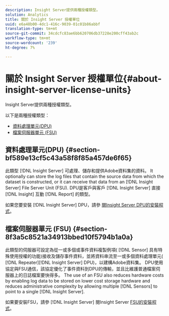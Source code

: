 ```yaml
---
description: Insight Server提供兩種授權類型。
solution: Analytics
title: 關於 Insight Server 授權單位
uuid: e6a48b00-4dc1-416c-9039-01c01b86abbf
translation-type: tm+mt
source-git-commit: 34cdcfc83ae6bb620706db37228e200cff43ab2c
workflow-type: tm+mt
source-wordcount: '239'
ht-degree: 7%

---
```



# 關於 Insight Server 授權單位{#about-insight-server-license-units}

Insight Server提供兩種授權類型。

以下是兩種授權類型：

* [資料處理單元(DPU)](../../../home/c-inst-svr/c-install-ins-svr/c-abt-inst-svr-lic-units.md#section-bf589e13cf5c43a58f8f85a457de6f65)
* [檔案伺服器單元 (FSU)](../../../home/c-inst-svr/c-install-ins-svr/c-abt-inst-svr-lic-units.md#section-8f3a5c8521a34913bbed10f5794b1a0a)

## 資料處理單元(DPU) {#section-bf589e13cf5c43a58f8f85a457de6f65}

此類型 [!DNL Insight Server] 可處理、儲存和提供Adobe資料集的資料。 It optionally can store the log files that contain the source data from which the dataset is constructed, or it can receive that data from an [!DNL Insight Server] File Server Unit (FSU). DPU是客戶與客戶 [!DNL Insight Server] 直接 [!DNL Insight] 互動 [!DNL Report] 的類型。

如果您要安裝 [!DNL Insight Server] DPU，請參 [閱Insight Server DPU的安裝程式](../../../home/c-inst-svr/c-install-ins-svr/t-install-proc-inst-svr-dpu/t-install-proc-inst-svr-dpu.md#task-ce1ac85294604467ab750b24176d25bc)。

## 檔案伺服器單元 (FSU) {#section-8f3a5c8521a34913bbed10f5794b1a0a}

此類型的伺服器可設定為從一或多個或事件資料複製例項( [!DNL Sensor] 具有特殊使用授權的功能)接收及儲存事件資料，並將資料串流至一或多個資料處理單元( [!DNL Repeater][!DNL Insight Server] DPU)，以建構Adobe資料集。 DPU使用協定與FSU通信，該協定優化了事件資料到DPU的傳輸，並且比維護普通檔案伺服器上的日誌檔案要快得多。 The use of an FSU also reduces hardware costs by enabling log data to be stored on lower cost storage hardware and reduces administrative complexity by allowing multiple [!DNL Sensors] to point to a single [!DNL Insight Server].

如果要安裝FSU，請參 [!DNL Insight Server] 閱Insight Server [FSU的安裝程式](../../../home/c-inst-svr/c-install-ins-svr/t-inst-proc-fsu.md#task-e4a4a791b6694119ba45b36f3e573016)。

